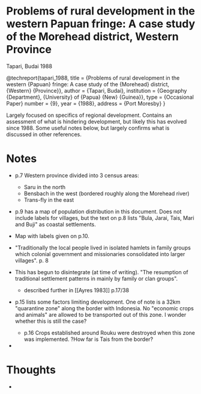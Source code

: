 # Problems of rural development in the western Papuan fringe: A case study of the Morehead district, Western Province
Tapari, Budai 1988

@techreport{tapari_1988,
	title = {Problems of rural development in the western {Papuan} fringe: A case study of the {Morehead} district, {Western} {Province}},
	author = {Tapari, Budai},
	institution = {Geography {Department}, {University} of {Papua} {New} {Guinea}},
	type = {Occasional Paper}
	number = {9},
	year = {1988},
	address = {Port Moresby}
}

Largely focused on specifics of regional development. Contains an assessment of what is hindering development, but likely this has evolved since 1988. Some useful notes below, but largely confirms what is discussed in other references. 
# Notes

- p.7 Western province divided into 3 census areas: 
	- Saru in the north
	- Bensbach in the west (bordered roughly along the Morehead river)
	- Trans-fly in the east

- p.9 has a map of population distribution in this document. Does not include labels for villages, but the text on p.8 lists "Bula, Jarai, Tais, Mari and Buji" as coastal settlements. 
- Map with labels given on p.10.

- "Traditionally the local people lived in isolated hamlets in family groups which colonial government and missionaries consolidated into larger villages". p. 8
- This has begun to disintegrate (at time of writing). "The resumption of traditional settlement patterns in mainly by family or clan groups". 
	- described further in [[Ayres 1983]] p.17/38

- p.15 lists some factors limiting development. One of note is a 32km "quarantine zone" along the border with Indonesia. No "economic crops and animals" are allowed to be transported out of this zone. I wonder whether this is still the case?
	- p.16 Crops established around Rouku were destroyed when this zone was implemented. ?How far is Tais from the border?

- 

# Thoughts

- 

